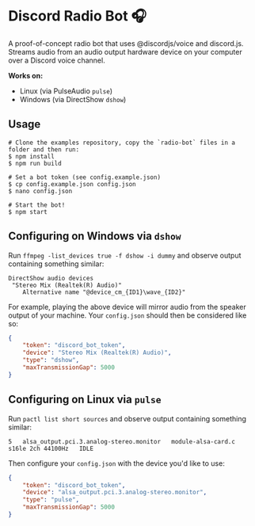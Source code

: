 # Discord Radio Bot 🎧

A proof-of-concept radio bot that uses @discordjs/voice and discord.js. Streams audio from an audio output hardware device on your computer over a Discord voice channel.

**Works on:**

- Linux (via PulseAudio `pulse`)
- Windows (via DirectShow `dshow`)

## Usage

```sh-session
# Clone the examples repository, copy the `radio-bot` files in a folder and then run:
$ npm install
$ npm run build

# Set a bot token (see config.example.json)
$ cp config.example.json config.json
$ nano config.json

# Start the bot!
$ npm start
```

## Configuring on Windows via `dshow`

Run `ffmpeg -list_devices true -f dshow -i dummy` and observe output containing something similar:

```
DirectShow audio devices
 "Stereo Mix (Realtek(R) Audio)"
    Alternative name "@device_cm_{ID1}\wave_{ID2}"
```

For example, playing the above device will mirror audio from the speaker output of your machine. Your `config.json` should then be considered like so:

```json
{
	"token": "discord_bot_token",
	"device": "Stereo Mix (Realtek(R) Audio)",
	"type": "dshow",
	"maxTransmissionGap": 5000
}
```

## Configuring on Linux via `pulse`

Run `pactl list short sources` and observe output containing something similar:

```
5   alsa_output.pci.3.analog-stereo.monitor   module-alsa-card.c   s16le 2ch 44100Hz   IDLE
```

Then configure your `config.json` with the device you'd like to use:

```json
{
	"token": "discord_bot_token",
	"device": "alsa_output.pci.3.analog-stereo.monitor",
	"type": "pulse",
	"maxTransmissionGap": 5000
}
```
